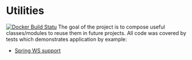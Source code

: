 # Utilities
[![Docker Build Statu](https://img.shields.io/docker/build/jrottenberg/ffmpeg.svg)](https://hub.docker.com/r/nvlatyshev/utils/builds/)
The goal of the project is to compose useful classes/modules to reuse them in future projects.
All code was covered by tests which demonstrates application by example:
* [Spring WS support](https://github.com/NLatyshev/utils/tree/master/spring)

